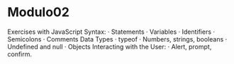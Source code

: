 # Modulo02
Exercises with JavaScript Syntax:
· Statements
· Variables
· Identifiers
· Semicolons
· Comments
Data Types
· typeof
· Numbers, strings, booleans
· Undefined and null
· Objects
Interacting with the User:
· Alert, prompt, confirm.
